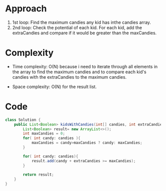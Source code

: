 # Approach
<!-- Describe your approach to solving the problem. -->
1. 1st loop: Find the maximum candies any kid has inthe candies array.
2. 2nd loop: Check the potential of each kid. For each kid, add the extraCandies and compare if it would be greater than the maxCandies. 

# Complexity
- Time complexity: O(N) because i need to iterate through all elements in the array to find the maximum candies and to compare each kid's candies with the extraCandies to the maximum candies. 
<!-- Add your time complexity here, e.g. $$O(n)$$ -->

- Space complexity: O(N) for the result list.
<!-- Add your space complexity here, e.g. $$O(n)$$ -->

# Code
```java []
class Solution {
    public List<Boolean> kidsWithCandies(int[] candies, int extraCandies) { 
        List<Boolean> result= new ArrayList<>();
        int maxCandies = 0;
        for( int candy: candies ){
            maxCandies = candy>maxCandies ? candy: maxCandies;
        }

        for( int candy: candies){
            result.add(candy + extraCandies >= maxCandies);
        }
            
        return result;
    }
}
```

